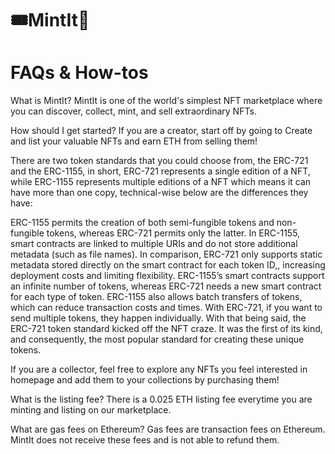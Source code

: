 # :tickets:MintIt:stars:

# FAQs & How-tos

What is MintIt?
MintIt is one of the world's simplest NFT marketplace where you can discover, collect, mint, and sell extraordinary NFTs.

How should I get started?
If you are a creator, start off by going to Create and list your valuable NFTs and earn ETH from selling them!

There are two token standards that you could choose from, the ERC-721 and the ERC-1155, in short, ERC-721 represents a single edition of a NFT, while ERC-1155 represents multiple editions of a NFT which means it can have more than one copy, technical-wise below are the differences they have:

ERC-1155 permits the creation of both semi-fungible tokens and non-fungible tokens, whereas ERC-721 permits only the latter.
In ERC-1155, smart contracts are linked to multiple URIs and do not store additional metadata (such as file names). In comparison, ERC-721 only supports static metadata stored directly on the smart contract for each token ID,, increasing deployment costs and limiting flexibility.
ERC-1155’s smart contracts support an infinite number of tokens, whereas ERC-721 needs a new smart contract for each type of token.
ERC-1155 also allows batch transfers of tokens, which can reduce transaction costs and times. With ERC-721, if you want to send multiple tokens, they happen individually.
With that being said, the ERC-721 token standard kicked off the NFT craze. It was the first of its kind, and consequently, the most popular standard for creating these unique tokens.

If you are a collector, feel free to explore any NFTs you feel interested in homepage and add them to your collections by purchasing them!

What is the listing fee?
There is a 0.025 ETH listing fee everytime you are minting and listing on our marketplace.

What are gas fees on Ethereum?
Gas fees are transaction fees on Ethereum. MintIt does not receive these fees and is not able to refund them.
